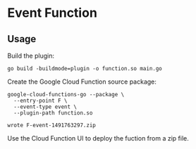 # Event Function

## Usage

Build the plugin:

```
go build -buildmode=plugin -o function.so main.go
```

Create the Google Cloud Function source package:

```
google-cloud-functions-go --package \
  --entry-point F \
  --event-type event \
  --plugin-path function.so
```

```
wrote F-event-1491763297.zip
```

Use the Cloud Function UI to deploy the fuction from a zip file.
